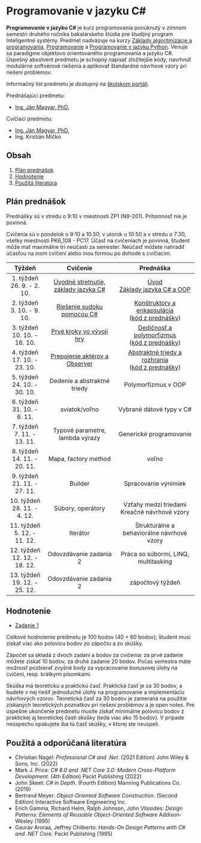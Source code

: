 # Programovanie v jazyku C\#

**Programovanie v jazyku C#** je kurz programovania ponúknutý v zimnom semestri druhého ročníka bakalárskeho štúdia pre študijný program Inteligentné systémy. Predmet nadväzuje na kurzy [Základy algoritmizácie a programovania](https://kurzy.kpi.fei.tuke.sk/zap/), [Programovanie](https://kurzy.kpi.fei.tuke.sk/pvjc/2021/) a [Programovanie v jazyku Python](https://github.com/ianmagyar/introduction-to-python). Venuje sa paradigme objektovo orientovaného programovania a jazyku C#. Úspešný absolvent predmetu je schopný napísať zložitejšie kódy, navrhnúť modulárne softvérové riešenia a aplikovať štandardné návrhové vzory pri riešení problémov.

Informačný list predmetu je dostupný na [školskom portáli](https://maisportal.tuke.sk/portal/studijneProgramy.mais).

Prednášajúci predmetu:

* [Ing. Ján Magyar, PhD.](http://www.cloudai.sk/people-janmagyar/)

Cvičiaci predmetu:

* [Ing. Ján Magyar, PhD.](http://www.cloudai.sk/people-janmagyar/)
* Ing. Kristián Mičko

## Obsah
1. [Plán prednášok](#plan)
2. [Hodnotenie](#grading)
3. [Použitá literatúra](#literature)

## Plán prednášok <a name="plan"></a>
Prednášky sú v stredu o 9:10 v miestnosti ZP1 (N9-201). Prítomnosť nie je povinná.

Cvičenia sú v pondelok o 9:10 a 10:50, v utorok o 10:50 a v stredu o 7:30, všetky miestnosti PK6_108 - PC17. Účasť na cvičeniach je povinná, študent môže mať maximálne tri neúčasti za semester. Neúčasť môžete nahradiť účasťou na inom cvičení alebo inou formou po dohode s cvičiacim.

|              Týždeň             |                         Cvičenie                        |                         Prednáška                       |
|:-------------------------------:|:-------------------------------------------------------:|:-------------------------------------------------------:|
| 1. týždeň<br>26. 9. - 2. 10.    | [Úvodné stretnutie, základy jazyka C#](labs/lab01.md)   | [Úvod](lectures/Lecture-00.pdf) <br> [Základy jazyka C# a OOP](lectures/Lecture-01.pdf)                       |
| 2. týždeň<br>3. 10. - 9. 10.    | [Riešenie sudoku pomocou C#](labs/lab02.md)             | [Konštruktory a enkapsulácia](lectures/Lecture-02.pdf) <br> ([kód z prednášky](lectures/codes/Lecture02.zip))  |
| 3. týždeň<br>10. 10. - 16. 10.  | [Prvé kroky vo vývoji hry](labs/lab03.md)               | [Dedičnosť a polymorfizmus](lectures/Lecture-03.pdf) <br> ([kód z prednášky](lectures/codes/Lecture03.zip))    |
| 4. týždeň<br>17. 10. - 23. 10.  | [Prepojenie aktérov a Observer](labs/lab04.md)          | [Abstraktné triedy a rozhrania](lectures/Lecture-04.pdf) <br> ([kód z prednášky](lectures/codes/Lecture04.zip))                           |
| 5. týždeň<br>24. 10. - 30. 10.  | Dedenie a abstraktné triedy                             | Polymorfizmus v OOP                                     |
| 6. týždeň<br>31. 10. - 6. 11.   | sviatok/voľno                                           | Vybrané dátové typy v C#                                |
| 7. týždeň<br>7. 11. - 13. 11.   | Typové parametre, lambda výrazy                         | Generické programovanie                                 |
| 8. týždeň<br>14. 11. - 20. 11.  | Mapa, factory method                                    | voľno                                                   |
| 9. týždeň<br>21. 11. - 27. 11.  | Builder                                                 | Spracovanie výnimiek                                    |
| 10. týždeň<br>28. 11. - 4. 12.  | Súbory, operátory                                       | Vzťahy medzi triedami <br> Kreačné návrhové vzory       |
| 11. týždeň<br>5. 12. - 11. 12.  | Iterátor                                                | Štrukturálne a behaviorálne návrhové vzory              |
| 12. týždeň<br>12. 12. - 18. 12. | Odovzdávanie zadania 2                                  | Práca so súbormi, LINQ, multitasking                    |
| 13. týždeň<br>19. 12. - 25. 12. | Odovzdávanie zadania 2                                  | zápočtový týždeň                                        |

## Hodnotenie <a name="grading"></a>

* [Zadanie 1](assignments/assignment1.md)

Celkové hodnotenie predmetu je 100 bodov (40 + 60 bodov); študent musí získať viac ako polovicu bodov zo zápočtu a zo skúšky.

Zápočet sa skladá z dvoch zadaní a bodov za cvičenia: za prvé zadanie môžete získať 10 bodov, za druhé zadanie 20 bodov. Počas semestra máte možnosť pozbierať zvyšné body za vypracovanie bonusovej úlohy na cvičení, resp. krátkymi písomkami.

Skúška má teoretickú a praktickú časť. Praktická časť je za 30 bodov, a budete v nej riešiť jednoduché úlohy na programovanie a implementáciu návrhových vzorov. Teoretická časť za 30 bodov je zameraná na použitie získaných teoretických poznatkov pri riešení problémov a je open notes. Pre úspešné ukončenie predmetu musíte získať minimálne polovicu bodov z praktickej aj teoretickej časti skúšky (teda viac ako 15 bodov). V prípade neúspechu opakujete iba tú časť skúšky, v ktorej ste neuspeli.

## Použitá a odporúčaná literatúra <a name="literature"></a>
* Christian Nagel: *Professional C# and .Net*. (2021 Edition) John Wiley & Sons, Inc. (2022)
* Mark J. Price: *C# 8.0 and .NET Core 3.0: Modern Cross-Platform Development*. (4th Edition) Packt Publishing (2022)
* John Skeet: *C# in Depth*. (Fourth Edition) Manning Publications Co. (2019)
* Bertrand Meyer: *Object-Oriented Software Construction*. (Second Edition) Interactive Software Engineering Inc.
* Erich Gamma, Richard Helm, Ralph Johnson, John Vlissides: *Design Patterns: Elements of Reusable Object-Oriented Software* Addison-Wesley (1995)
* Gaurav Aroraa, Jeffrey Chilberto: *Hands-On Design Patterns with C# and .NET Core*. Packt Publishing (1995)
